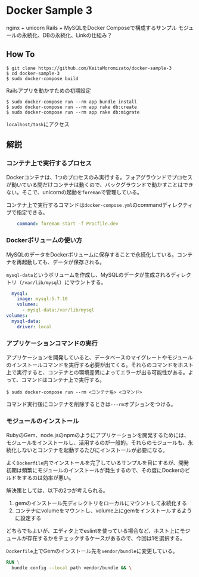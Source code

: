 # Docker Sample 3

nginx + unicorn Rails + MySQLをDocker Composeで構成するサンプル
モジュールの永続化、DBの永続化、Linkの仕組み？

## How To

```
$ git clone https://github.com/KeitaMoromizato/docker-sample-3
$ cd docker-sample-3
$ sudo docker-compose build
```

Railsアプリを動かすための初期設定

```
$ sudo docker-compose run --rm app bundle install
$ sudo docker-compose run --rm app rake db:create
$ sudo docker-compose run --rm app rake db:migrate
```

`localhost/task`にアクセス

## 解説
### コンテナ上で実行するプロセス

Dockerコンテナは、1つのプロセスのみ実行する。フォアグラウンドでプロセスが動いている間だけコンテナは動くので、バックグラウンドで動かすことはできない。そこで、unicornの起動を`foreman`で管理している。

コンテナ上で実行するコマンドは`docker-compose.yml`のcommandディレクティブで指定できる。

```yml
    command: foreman start -f Procfile.dev
```

### Dockerボリュームの使い方

MySQLのデータをDockerボリュームに保存することで永続化している。コンテナを再起動しても、データが保存される。

`mysql-data`というボリュームを作成し、MySQLのデータが生成されるディレクトリ（`/var/lib/mysql`）にマウントする。

```yml
  mysql:
    image: mysql:5.7.10
    volumes:
      - mysql-data:/var/lib/mysql
volumes:
  mysql-data:
    driver: local
```

### アプリケーションコマンドの実行

アプリケーションを開発していると、データベースのマイグレートやモジュールのインストールコマンドを実行する必要が出てくる。それらのコマンドをホスト上で実行すると、コンテナとの環境差異によってエラーが出る可能性がある。よって、コマンドはコンテナ上で実行する。

```
$ sudo docker-compose run --rm <コンテナ名> <コマンド>
```

コマンド実行後にコンテナを削除するときは`---rm`オプションをつける。

### モジュールのインストール

RubyのGem、node.jsのnpmのようにアプリケーションを開発するためには、モジュールをインストールし、活用するのが一般的。それらのモジュールも、永続化しないとコンテナを起動するたびにインストールが必要になる。

よく`Dockerfile`内でインストールを完了しているサンプルを目にするが、開発初期は頻繁にモジュールのインストールが発生するので、その度にDockerのビルドをするのは効率が悪い。

解決策としては、以下の2つが考えられる。

1. gemのインストール先ディレクトリをローカルにマウントして永続化する
2. コンテナにvolumeをマウントし、volume上にgemをインストールするように設定する

どちらでもよいが、エディタ上でeslintを使っている場合など、ホスト上にモジュールが存在するかをチェックするケースがあるので、今回は1を選択する。

`Dockerfile`上でGemのインストール先を`vendor/bundle`に変更している。

```Dockerfile
RUN \
  bundle config --local path vendor/bundle && \
```
